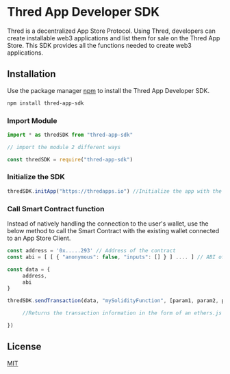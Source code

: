 # Thred App Developer SDK

Thred is a decentralized App Store Protocol. Using Thred, developers can create installable web3 applications and list them for sale on the Thred App Store. This SDK provides all the functions needed to create web3 applications. 


## Installation

Use the package manager [npm](https://www.npmjs.com/) to install the Thred App Developer SDK.

```bash
npm install thred-app-sdk
```

### Import Module

```typescript
import * as thredSDK from "thred-app-sdk"

// import the module 2 different ways

const thredSDK = require("thred-app-sdk")
```

### Initialize the SDK

```typescript
thredSDK.initApp("https://thredapps.io") //Initialize the app with the full App Store URL. 
```
### Call Smart Contract function

Instead of natively handling the connection to the user's wallet, use the below method to call the Smart Contract with the existing wallet connected to an App Store Client.

```typescript
const address = '0x.....293' // Address of the contract
const abi = [ [ { "anonymous": false, "inputs": [] } ] .... ] // ABI of the contract

const data = {
     address,
     abi
}

thredSDK.sendTransaction(data, "mySolidityFunction", [param1, param2, param3], (transaction) => {

     //Returns the transaction information in the form of an ethers.js Transaction

})
```



## License
[MIT](https://choosealicense.com/licenses/mit/)